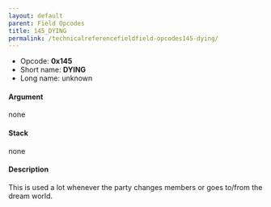 ```yaml
---
layout: default
parent: Field Opcodes
title: 145_DYING
permalink: /technicalreferencefieldfield-opcodes145-dying/
---
```


-   Opcode: **0x145**
-   Short name: **DYING**
-   Long name: unknown

#### Argument

none

#### Stack

none

#### Description

This is used a lot whenever the party changes members or goes to/from the dream world.
